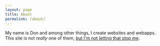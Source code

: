 ```yaml
---
layout: page
title: About
permalink: /about/
---
```


My name is Don and among other things, I create websites and webapps. This site is not *really* one of them, [but I'm not letting that stop me][1].

[1]: http://happycollision.com/2014/01/12/the-shoemakers-children-go-barefoot/ "The Shoemaker’s Children Go Barefoot"